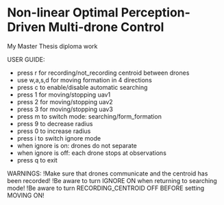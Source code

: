 # Non-linear Optimal Perception-Driven Multi-drone Control
My Master Thesis diploma work

USER GUIDE:
- press r for recording/not_recording centroid between drones
- use w,a,s,d for moving formation in 4 directions 
- press c to enable/disable automatic searching
- press 1 for moving/stopping uav1
- press 2 for moving/stopping uav2
- press 3 for moving/stopping uav3
- press m to switch mode: searching/form_formation
- press 9 to decrease radius
- press 0 to increase radius
- press i to switch ignore mode
- when ignore is on: drones do not separate 
- when ignore is off: each drone stops at observations
- press q to exit

WARNINGS:
!Make sure that drones communicate and the centroid has been recorded!
!Be aware to turn IGNORE ON when returning to searching mode!
!Be aware to turn RECORDING_CENTROID OFF BEFORE setting MOVING ON!


       
